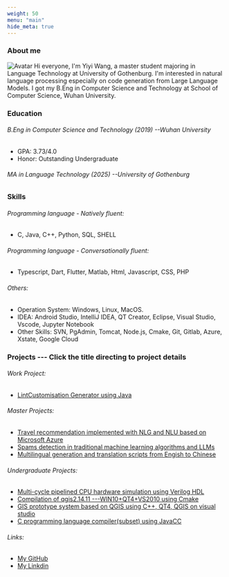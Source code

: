 ```yaml
---
weight: 50
menu: "main"
hide_meta: true
---
```


### About me
![Avatar](https://braveoneone.github.io/me.jpeg)  Hi everyone, I'm Yiyi Wang, a master student majoring in Language Technology at University of Gothenburg. I'm interested in natural language processing especially on code generation from Large Language Models. I got my B.Eng in Computer Science and Technology at School of Computer Science, Wuhan University. 

### Education
###### B.Eng in Computer Science and Technology (2019) --Wuhan University
  
*  GPA: 3.73/4.0 
*  Honor: Outstanding Undergraduate 
###### MA in Language Technology (2025) --University of Gothenburg
### Skills
###### Programming language - Natively fluent: 
* C, Java, C++, Python, SQL, SHELL
###### Programming language - Conversationally fluent:  
* Typescript, Dart, Flutter, Matlab, Html, Javascript, CSS, PHP
###### Others:
* Operation System: Windows, Linux, MacOS.
* IDEA: Android Studio, IntelliJ IDEA, QT Creator, Eclipse, Visual Studio, Vscode, Jupyter Notebook
* Other Skills: SVN, PgAdmin, Tomcat, Node.js, Cmake, Git, Gitlab, Azure, Xstate, Google Cloud

### Projects --- Click the title directing to project details
###### Work Project:
* [LintCustomisation Generator using Java](https://github.com/Braveoneone/LintCustomisation/tree/main)
###### Master Projects:
* [Travel recommendation implemented with NLG and NLU based on Microsoft Azure](https://github.com/Braveoneone/final-project-dialogue-system2/blob/main/README.md)
* [Spams detection in traditional machine learning algorithms and LLMs](https://github.com/Braveoneone/Machine-learning-for-statistical-NLP-Advanced-LT2326-LT2926/blob/main/Report%20LTR%20Yiyi%20Wang.pdf)
* [Multilingual generation and translation scripts from Engish to Chinese](https://github.com/Braveoneone/computational_syntax)
###### Undergraduate Projects:
* [Multi-cycle pipelined CPU hardware simulation using Verilog HDL](https://braveoneone.github.io/cpuVHDL.pdf)
* [Compilation of qgis2.14.11 ---WIN10+QT4+VS2010 using Cmake](https://braveoneone.github.io/GIS11.pdf)
* [GIS prototype system based on QGIS using C++, QT4, QGIS on visual studio](https://braveoneone.github.io/GIS12.pdf)
* [C programming language compiler(subset) using JavaCC](https://braveoneone.github.io/javacc.pdf)

###### Links:
* [My GitHub](https://github.com/Braveoneone) 
* [My Linkdin](https://www.linkedin.com/in/yiyi-wang-0551b7179/)